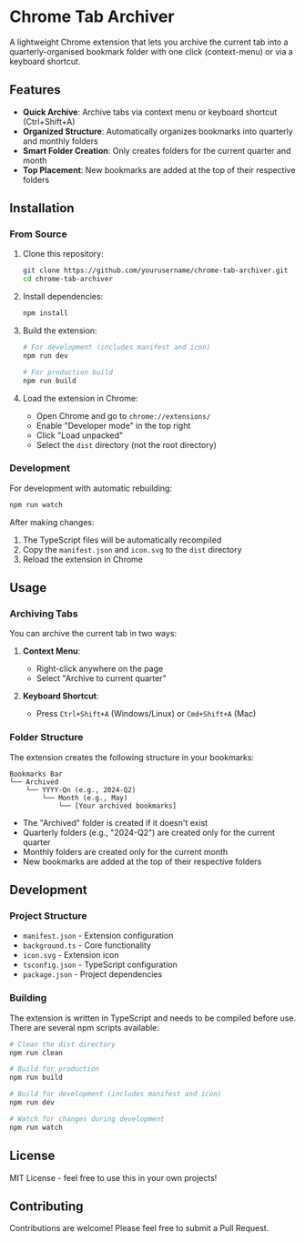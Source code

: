 # Chrome Tab Archiver

A lightweight Chrome extension that lets you archive the current tab into a quarterly-organised bookmark folder with one click (context-menu) or via a keyboard shortcut.

## Features

- **Quick Archive**: Archive tabs via context menu or keyboard shortcut (Ctrl+Shift+A)
- **Organized Structure**: Automatically organizes bookmarks into quarterly and monthly folders
- **Smart Folder Creation**: Only creates folders for the current quarter and month
- **Top Placement**: New bookmarks are added at the top of their respective folders

## Installation

### From Source

1. Clone this repository:
   ```bash
   git clone https://github.com/yourusername/chrome-tab-archiver.git
   cd chrome-tab-archiver
   ```

2. Install dependencies:
   ```bash
   npm install
   ```

3. Build the extension:
   ```bash
   # For development (includes manifest and icon)
   npm run dev

   # For production build
   npm run build
   ```

4. Load the extension in Chrome:
   - Open Chrome and go to `chrome://extensions/`
   - Enable "Developer mode" in the top right
   - Click "Load unpacked"
   - Select the `dist` directory (not the root directory)

### Development

For development with automatic rebuilding:
```bash
npm run watch
```

After making changes:
1. The TypeScript files will be automatically recompiled
2. Copy the `manifest.json` and `icon.svg` to the `dist` directory
3. Reload the extension in Chrome

## Usage

### Archiving Tabs

You can archive the current tab in two ways:

1. **Context Menu**:
   - Right-click anywhere on the page
   - Select "Archive to current quarter"

2. **Keyboard Shortcut**:
   - Press `Ctrl+Shift+A` (Windows/Linux) or `Cmd+Shift+A` (Mac)

### Folder Structure

The extension creates the following structure in your bookmarks:
```
Bookmarks Bar
└── Archived
    └── YYYY-Qn (e.g., 2024-Q2)
        └── Month (e.g., May)
            └── [Your archived bookmarks]
```

- The "Archived" folder is created if it doesn't exist
- Quarterly folders (e.g., "2024-Q2") are created only for the current quarter
- Monthly folders are created only for the current month
- New bookmarks are added at the top of their respective folders

## Development

### Project Structure

- `manifest.json` - Extension configuration
- `background.ts` - Core functionality
- `icon.svg` - Extension icon
- `tsconfig.json` - TypeScript configuration
- `package.json` - Project dependencies

### Building

The extension is written in TypeScript and needs to be compiled before use. There are several npm scripts available:

```bash
# Clean the dist directory
npm run clean

# Build for production
npm run build

# Build for development (includes manifest and icon)
npm run dev

# Watch for changes during development
npm run watch
```

## License

MIT License - feel free to use this in your own projects!

## Contributing

Contributions are welcome! Please feel free to submit a Pull Request.
